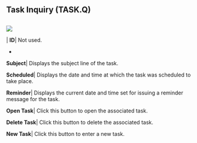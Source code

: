 ## Task Inquiry (TASK.Q)
<PageHeader />

##

![](./TASK-Q-1.jpg)

| **ID**|  Not used.

-  
**Subject**|  Displays the subject line of the task.

**Scheduled**|  Displays the date and time at which the task was scheduled to
take place.

**Reminder**|  Displays the current date and time set for issuing a reminder
message for the task.

**Open Task**|  Click this button to open the associated task.

**Delete Task**|  Click this button to delete the associated task.

**New Task**|  Click this button to enter a new task.


<badge text= "Version 8.10.57 " vertical="middle" />

<PageFooter />

